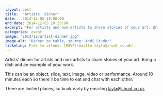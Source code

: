 ```yaml
---
layout: post
title:  "Artists' dinner"
date:   2014-12-05 19:00:00
end_date: 2014-12-05 20:30:00
excerpt: "For artists and non-artists to share stories of your art. Bring a dish and an example of your work."
categories: event
image: "2014/12/artist-dinner.jpg"
image-alt: "Dinner on table, source: Andi Studer"
ticketing: Free to attend. [RSVP](mailto:layla@shunt.co.uk).
---
```

Artists' dinner for artists and non-artists to share stories of your art. Bring a dish and an example of your work.

This can be an object, slide, text, image, video or performance. Around 10 minutes each so there'll be time to eat and chat with each other.

There are limited places, so book early by emailing [layla@shunt.co.uk][email-link]

[email-link]:      mailto:layla@shunt.co.uk
